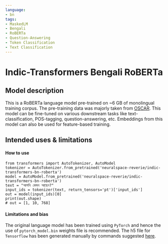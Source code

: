 ```yaml
---
language: 
- bn 
tags:
- MaskedLM
- Bengali
- RoBERTa
- Question-Answering
- Token Classification
- Text Classification
---
```

# Indic-Transformers Bengali RoBERTa
## Model description
This is a RoBERTa language model pre-trained on ~6 GB of monolingual training corpus. The pre-training data was majorly taken from [OSCAR](https://oscar-corpus.com/).
This model can be fine-tuned on various downstream tasks like text-classification, POS-tagging, question-answering, etc. Embeddings from this model can also be used for feature-based training.
## Intended uses & limitations
#### How to use
```
from transformers import AutoTokenizer, AutoModel
tokenizer = AutoTokenizer.from_pretrained('neuralspace-reverie/indic-transformers-bn-roberta')
model = AutoModel.from_pretrained('neuralspace-reverie/indic-transformers-bn-roberta')
text = "আপনি কেমন আছেন?"
input_ids = tokenizer(text, return_tensors='pt')['input_ids']
out = model(input_ids)[0]
print(out.shape)
# out = [1, 10, 768] 
```
#### Limitations and bias
The original language model has been trained using `PyTorch` and hence the use of `pytorch_model.bin` weights file is recommended. The h5 file for `Tensorflow` has been generated manually by commands suggested [here](https://huggingface.co/transformers/model_sharing.html).
